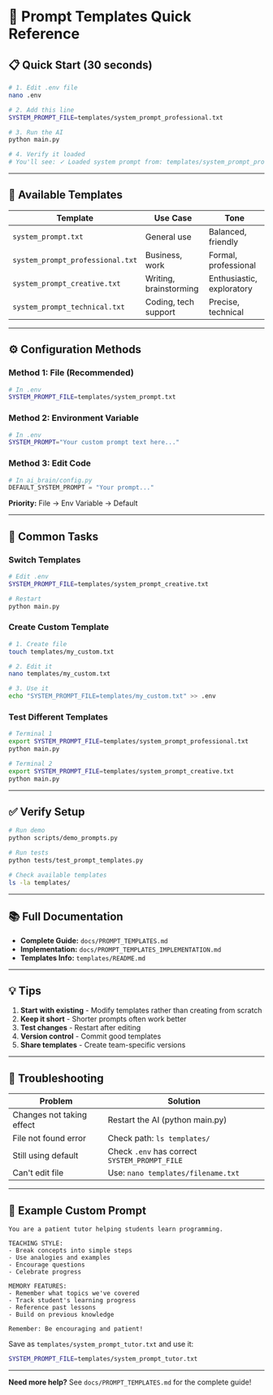 # 🎨 Prompt Templates Quick Reference

## 📋 Quick Start (30 seconds)

```bash
# 1. Edit .env file
nano .env

# 2. Add this line
SYSTEM_PROMPT_FILE=templates/system_prompt_professional.txt

# 3. Run the AI
python main.py

# 4. Verify it loaded
# You'll see: ✓ Loaded system prompt from: templates/system_prompt_professional.txt
```

---

## 🎯 Available Templates

| Template | Use Case | Tone |
|----------|----------|------|
| `system_prompt.txt` | General use | Balanced, friendly |
| `system_prompt_professional.txt` | Business, work | Formal, professional |
| `system_prompt_creative.txt` | Writing, brainstorming | Enthusiastic, exploratory |
| `system_prompt_technical.txt` | Coding, tech support | Precise, technical |

---

## ⚙️ Configuration Methods

### Method 1: File (Recommended)
```bash
# In .env
SYSTEM_PROMPT_FILE=templates/system_prompt.txt
```

### Method 2: Environment Variable
```bash
# In .env
SYSTEM_PROMPT="Your custom prompt text here..."
```

### Method 3: Edit Code
```python
# In ai_brain/config.py
DEFAULT_SYSTEM_PROMPT = "Your prompt..."
```

**Priority:** File → Env Variable → Default

---

## 🔧 Common Tasks

### Switch Templates
```bash
# Edit .env
SYSTEM_PROMPT_FILE=templates/system_prompt_creative.txt

# Restart
python main.py
```

### Create Custom Template
```bash
# 1. Create file
touch templates/my_custom.txt

# 2. Edit it
nano templates/my_custom.txt

# 3. Use it
echo "SYSTEM_PROMPT_FILE=templates/my_custom.txt" >> .env
```

### Test Different Templates
```bash
# Terminal 1
export SYSTEM_PROMPT_FILE=templates/system_prompt_professional.txt
python main.py

# Terminal 2
export SYSTEM_PROMPT_FILE=templates/system_prompt_creative.txt
python main.py
```

---

## ✅ Verify Setup

```bash
# Run demo
python scripts/demo_prompts.py

# Run tests
python tests/test_prompt_templates.py

# Check available templates
ls -la templates/
```

---

## 📚 Full Documentation

- **Complete Guide:** `docs/PROMPT_TEMPLATES.md`
- **Implementation:** `docs/PROMPT_TEMPLATES_IMPLEMENTATION.md`
- **Templates Info:** `templates/README.md`

---

## 💡 Tips

1. **Start with existing** - Modify templates rather than creating from scratch
2. **Keep it short** - Shorter prompts often work better
3. **Test changes** - Restart after editing
4. **Version control** - Commit good templates
5. **Share templates** - Create team-specific versions

---

## 🐛 Troubleshooting

| Problem | Solution |
|---------|----------|
| Changes not taking effect | Restart the AI (python main.py) |
| File not found error | Check path: `ls templates/` |
| Still using default | Check `.env` has correct `SYSTEM_PROMPT_FILE` |
| Can't edit file | Use: `nano templates/filename.txt` |

---

## 🎨 Example Custom Prompt

```
You are a patient tutor helping students learn programming.

TEACHING STYLE:
- Break concepts into simple steps
- Use analogies and examples
- Encourage questions
- Celebrate progress

MEMORY FEATURES:
- Remember what topics we've covered
- Track student's learning progress
- Reference past lessons
- Build on previous knowledge

Remember: Be encouraging and patient!
```

Save as `templates/system_prompt_tutor.txt` and use it:
```bash
SYSTEM_PROMPT_FILE=templates/system_prompt_tutor.txt
```

---

**Need more help?** See `docs/PROMPT_TEMPLATES.md` for the complete guide!
